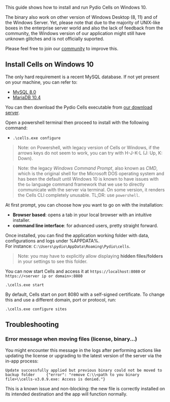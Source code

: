 This guide shows how to install and run Pydio Cells on Windows 10.

The binary also work on other version of Windows Desktop (8, 11) and of the Windows Server. Yet, please note that due to the majority of UNIX-like boxes in the enterprise server world and also the lack of feedback from the community, the Windows version of our application might still have unknown glitches and is not officially suported.

Please feel free to join our [community](https://forum.pydio.com) to improve this. 

## Install Cells on Windows 10 

The only hard requirement is a recent MySQL database. If not yet present on your machine, you can refer to:  

- [MySQL 8.0](https://dev.mysql.com/doc/refman/8.0/en/windows-installation.html)
- [MariaDB 10.4](https://mariadb.org/download/)


You can then download the Pydio Cells executable from [our download server](https://download.pydio.com/latest/cells/release/{latest}/windows-amd64/cells.exe).

Open a powershell terminal then proceed to install with the following command:

- `.\cells.exe configure`

> Note: on Powershell, with legacy version of Cells or Windows, if the arrows keys do not seem to work, you can try with H-J-K-L (J: Up, K: Down).

> Note: the legacy _Windows Command Prompt_, also known as _CMD_, which is the original shell for the Microsoft DOS operating system and has been the default until Windows 10 is known to have issues with the `Go` language command framework that we use to directly communicate with the server via terminal. On some version, it renders the Cells CLI completely unusable. TL;DR: use `powershell`.

At first prompt, you can choose how you want to go on with the installation:

- **Browser based**: opens a tab in your local browser with an intuitive installer.
- **command line interface**: for advanced users, pretty straight forward.

Once installed, you can find the application working folder with data, configurations and logs under %APPDATA%.  
For instance: `C:\Users\pydio\AppData\Roaming\Pydio\cells`.

> Note: you may have to explicitly allow displaying **hidden files/folders** in your settings to see this folder.

You can now start Cells and access it at `https://localhost:8080` or `https://<server ip or domain>:8080`

```
.\cells.exe start
```

By default, Cells start on port 8080 with a self-signed certificate. To change this and use a different domain, port or protocol, run:

```
.\cells.exe configure sites
```

## Troubleshooting

### Error message when moving files (license, binary...) 

You might encounter this message in the logs after performing actions like updating the license or upgrading to the latest version of the server via the in-app process:

```
Update successfully applied but previous binary could not be moved to backup folder     {"error": "remove C:\\<path to you binary file>\\cells-v3.0.9.exe: Access is denied."}
```

This is a known issue and non-blocking: the new file is correctly installed on its intended destination and the app will function normally.
